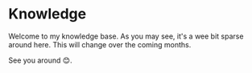 # Knowledge

Welcome to my knowledge base. As you may see, it's a wee bit sparse around here. This will change over the coming months. 

See you around 😊.
